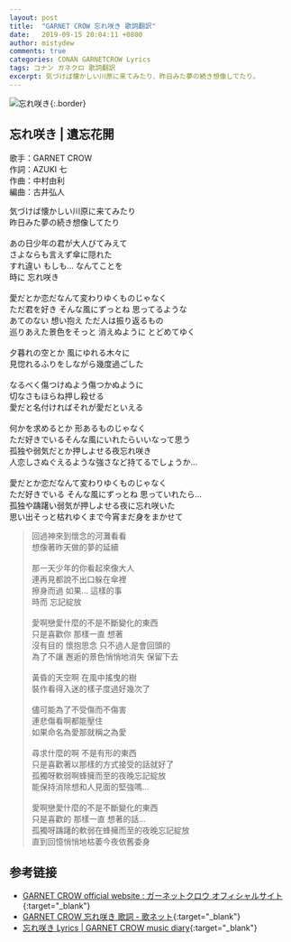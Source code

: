 ```yaml
---
layout: post
title:  "GARNET CROW 忘れ咲き 歌詞翻訳"
date:   2019-09-15 20:04:11 +0800
author: mistydew
comments: true
categories: CONAN GARNETCROW Lyrics
tags: コナン ガネクロ 歌詞翻訳
excerpt: 気づけば懐かしい川原に来てみたり、昨日みた夢の続き想像してたり。
---
```

![忘れ咲き](https://raw.githubusercontent.com/mistydew/gc2/master/cover/single/SG17_忘れ咲き.jpg){:.border}

## 忘れ咲き | 遺忘花開

歌手：GARNET CROW<br>
作詞：AZUKI 七<br>
作曲：中村由利<br>
編曲：古井弘人<br>

<div class="lyric-original">
<p>
気づけば懐かしい川原に来てみたり<br>
昨日みた夢の続き想像してたり<br>
<br>
あの日少年の君が大人びてみえて<br>
さよならも言えず傘に隠れた<br>
すれ違い もしも… なんてことを<br>
時に 忘れ咲き<br>
<br>
愛だとか恋だなんて変わりゆくものじゃなく<br>
ただ君を好き そんな風にずっとね 思ってるような<br>
あてのない 想い抱え ただ人は振り返るもの<br>
巡りあえた景色をそっと 消えぬように とどめてゆく<br>
<br>
夕暮れの空とか 風にゆれる木々に<br>
見惚れるふりをしながら幾度過ごした<br>
<br>
なるべく傷つけぬよう傷つかぬように<br>
切なさもほらね押し殺せる<br>
愛だと名付ければそれが愛だといえる<br>
<br>
何かを求めるとか 形あるものじゃなく<br>
ただ好きでいるそんな風にいれたらいいなって思う<br>
孤独や弱気だとか押しよせる夜忘れ咲き<br>
人恋しさぬぐえるような強さなど持てるでしょうか…<br>
<br>
愛だとか恋だなんて変わりゆくものじゃなく<br>
ただ好きでいる そんな風にずっとね 思っていれたら…<br>
孤独や躊躇い弱気が押しよせる夜に忘れ咲いた<br>
思い出そっと枯れゆくまで今宵まだ身をまかせて
</p>
</div>

<div class="lyric-translation">
<blockquote>
回過神來到懷念的河灘看看<br>
想像著昨天做的夢的延續<br>
<br>
那一天少年的你看起來像大人<br>
連再見都說不出口躲在傘裡<br>
擦身而過 如果... 這樣的事<br>
時而 忘記綻放<br>
<br>
愛啊戀愛什麼的不是不斷變化的東西<br>
只是喜歡你 那樣一直 想著<br>
沒有目的 懷抱思念 只不過人是會回頭的<br>
為了不讓 邂逅的景色悄悄地消失 保留下去<br>
<br>
黃昏的天空啊 在風中搖曳的樹<br>
裝作看得入迷的樣子度過好幾次了<br>
<br>
儘可能為了不受傷而不傷害<br>
連悲傷看啊都能壓住<br>
如果命名為愛那就稱之為愛<br>
<br>
尋求什麼的啊 不是有形的東西<br>
只是喜歡著以那樣的方式接受的話就好了<br>
孤獨呀軟弱啊蜂擁而至的夜晚忘記綻放<br>
能保持消除想和人見面的堅強嗎...<br>
<br>
愛啊戀愛什麼的不是不斷變化的東西<br>
只是喜歡的 那樣一直 想著的話...<br>
孤獨呀躊躇的軟弱在蜂擁而至的夜晚忘記綻放<br>
直到回憶悄悄地枯萎今夜依舊委身
</blockquote>
</div>

## 参考链接

* [GARNET CROW official website : ガーネットクロウ オフィシャルサイト](http://www.garnetcrow.com){:target="_blank"}
* [GARNET CROW 忘れ咲き 歌詞 - 歌ネット](https://www.uta-net.com/song/21024){:target="_blank"}
* [忘れ咲き Lyrics \| GARNET CROW music diary](https://mistydew.github.io/gc/lyrics/original/忘れ咲き.html){:target="_blank"}
